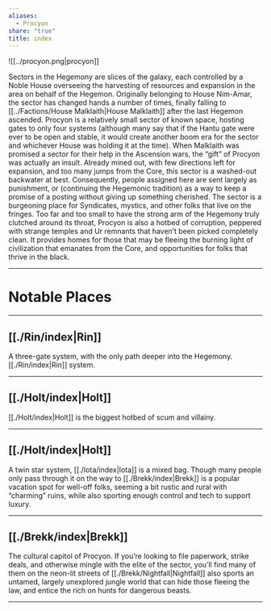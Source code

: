```yaml
---
aliases:
  - Procyon
share: "true"
title: index
---
```


![[../procyon.png|procyon]]


Sectors in the Hegemony are slices of the galaxy, each controlled by a Noble House overseeing the harvesting of resources and expansion in the area on behalf of the Hegemon. Originally belonging to House Nim-Amar, the sector has changed hands a number of times, finally falling to [[../Factions/House Malklaith|House Malklaith]] after the last Hegemon ascended.
Procyon is a relatively small sector of known space, hosting gates to only four systems (although many say that if the Hantu gate were ever to be open and stable, it would create another boom era for the sector and whichever House was holding it at the time). When Malklaith was promised a sector for their help in the Ascension wars, the “gift” of Procyon was actually an insult. Already mined out, with few directions left for expansion, and too many jumps from the Core, this sector is a washed-out backwater at best. Consequently, people assigned here are sent largely as punishment, or (continuing the Hegemonic tradition) as a way to keep a promise of a posting without giving up something cherished.
The sector is a burgeoning place for Syndicates, mystics, and other folks that live on the fringes. Too far and too small to have the strong arm of the Hegemony truly clutched around its throat, Procyon is also a hotbed of corruption, peppered with strange temples and Ur remnants that haven’t been picked completely clean. It provides homes for those that may be fleeing the burning light of civilization that emanates from the Core, and opportunities for folks that thrive in the black.

---

# Notable Places

---

## [[./Rin/index|Rin]]

A three-gate system, with the only path deeper into the Hegemony. [[./Rin/index|Rin]] system.

---

## [[./Holt/index|Holt]]

[[./Holt/index|Holt]] is the biggest hotbed of scum and villainy.

---

## [[./Holt/index|Holt]]

A twin star system, [[./Iota/index|Iota]] is a mixed bag. Though many people only pass through it on the way to [[./Brekk/index|Brekk]] is a popular vacation spot for well-off folks, seeming a bit rustic and rural with “charming” ruins, while also sporting enough control and tech to support luxury.

---

## [[./Brekk/index|Brekk]]

The cultural capitol of Procyon. If you’re looking to file paperwork, strike deals, and otherwise mingle with the elite of the sector, you’ll find many of them on the neon-lit streets of [[./Brekk/Nightfall|Nightfall]] also sports an untamed, largely unexplored jungle world that can hide those fleeing the law, and entice the rich on hunts for dangerous beasts.

---

